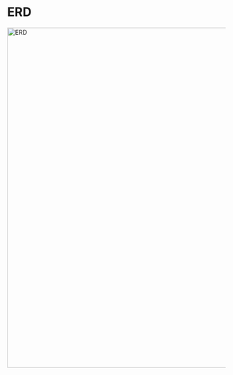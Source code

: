 # ERD
<img width="925" height="782" alt="ERD" src="https://github.com/user-attachments/assets/e5f15f92-e681-493f-ae23-c19c78f5b843" />
